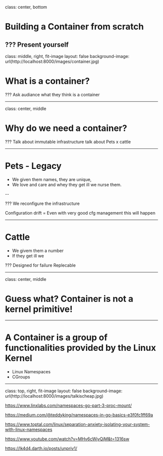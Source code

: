 class: center, bottom


# Building a Container from scratch

???
Present yourself
---
class: middle, right, fit-image
layout: false
background-image: url(http://localhost:8000/images/container.jpg)

# What is a container?

???
Ask audiance what they think is a container

---
class: center, middle

# Why do we need a container?


???
Talk about immutable infrastructure
talk about Pets x cattle

---
# Pets - Legacy

- We given them names, they are unique,
- We love and care and whey they get ill we nurse them.

--

???
We reconfigure the infrastructure

Configuration drift = Even with very good cfg management this will happen

---
# Cattle

- We givem them a number
- If they get ill we

???
Designed for failure
Replecable

---
class: center, middle
# Guess what? Container is not a kernel primitive!

---

# A Container is a group of functionalities provided by the Linux Kernel

- Linux Namespaces
- CGroups

---
class: top, right, fit-image
layout: false
background-image: url(http://localhost:8000/images/talkischeap.jpg)

https://www.linxlabs.com/namespaces-go-part-3-proc-mount/

https://medium.com/@teddyking/namespaces-in-go-basics-e3f0fc1ff69a

https://www.toptal.com/linux/separation-anxiety-isolating-your-system-with-linux-namespaces

https://www.youtube.com/watch?v=MHv6cWjvQjM&t=1316sw

https://lk4d4.darth.io/posts/unpriv1/

